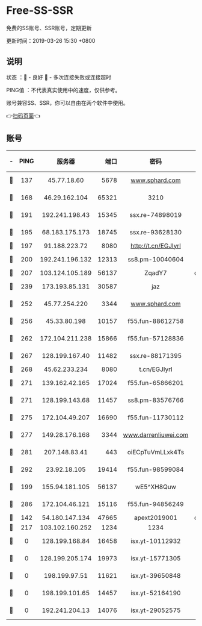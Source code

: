 # Free-SS-SSR

免费的SS账号、SSR账号，定期更新

更新时间：2019-03-26 15:30 +0800

## 说明

状态     ：🙂 - 良好 🙁 - 多次连接失败或连接超时

PING值   ：不代表真实使用中的速度，仅供参考。

账号兼容SS、SSR，你可以自由在两个软件中使用。

👉[扫码页面](https://liesauer.github.io/Free-SS-SSR/)👈

## 账号

|-|PING|服务器|端口|密码|加密方式|区域|
|:----:|:----:|:-----:|-----:|:----:|:----:|:----:|
|🙂|137|45.77.18.60|5678|www.sphard.com|aes-256-cfb|JP|
|🙂|168|46.29.162.104|65321|3210|aes-256-ctr|RU|
|🙂|191|192.241.198.43|15345|ssx.re-74898019|aes-256-cfb|US|
|🙂|195|68.183.175.173|18745|ssx.re-93628130|aes-256-cfb|US|
|🙂|197|91.188.223.72|8080|http://t.cn/EGJIyrl|rc4-md5|RU|
|🙂|200|192.241.196.132|12313|ss8.pm-10040604|aes-256-cfb|US|
|🙂|207|103.124.105.189|56137|ZqadY7|chacha20|US|
|🙂|239|173.193.85.131|30587|jaz|aes-256-cfb|US|
|🙂|252|45.77.254.220|3344|www.sphard.com|aes-256-cfb|SG|
|🙂|256|45.33.80.198|10157|f55.fun-88612758|aes-256-cfb|US|
|🙂|262|172.104.211.238|15866|f55.fun-57128836|aes-256-cfb|US|
|🙂|267|128.199.167.40|11482|ssx.re-88171395|aes-256-cfb|SG|
|🙂|268|45.62.233.234|8080|t.cn/EGJIyrl|rc4-md5|CA|
|🙂|271|139.162.42.165|17024|f55.fun-65866201|aes-256-cfb|SG|
|🙂|271|128.199.143.68|11457|ss8.pm-83576766|aes-256-cfb|SG|
|🙂|275|172.104.49.207|16690|f55.fun-11730112|aes-256-cfb|SG|
|🙂|277|149.28.176.168|3344|www.darrenliuwei.com|aes-256-cfb|AU|
|🙂|281|207.148.83.41|443|oiECpTuVmLLxk4Ts|aes-256-cfb|AU|
|🙂|292|23.92.18.105|19414|f55.fun-98599084|aes-256-cfb|US|
|🙂|199|155.94.181.105|56137|wE5^XH8Quw|aes-256-cfb|US|
|🙂|286|172.104.46.121|15116|f55.fun-94856249|aes-256-cfb|SG|
|🙁|142|54.180.147.134|47665|apext2019001|chacha20|KR|
|🙁|217|103.102.160.252|1234|1234|rc4-md5|JP|
|🙁|0|128.199.168.84|16458|isx.yt-10112932|aes-256-cfb|SG|
|🙁|0|128.199.205.174|19973|isx.yt-15771305|aes-256-cfb|SG|
|🙁|0|198.199.97.51|11621|isx.yt-39650848|aes-256-cfb|US|
|🙁|0|198.199.101.65|14457|isx.yt-52164190|aes-256-cfb|US|
|🙁|0|192.241.204.13|14076|isx.yt-29052575|aes-256-cfb|US|
